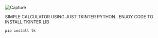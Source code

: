 
![Capture](https://github.com/ahmmed-binas/CALCULATOR-apple-themed/assets/110778968/32ec0711-67b5-4d7a-a9f1-1d34a693e85a)




SIMPLE CALCULATOR USING JUST TKINTER PYTHON..
ENJOY
CODE TO INSTALL TKINTER LIB
```
pip install tk

```
